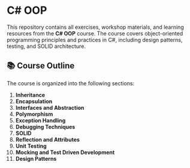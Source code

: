 # C# OOP

This repository contains all exercises, workshop materials, and learning resources from the **C# OOP** course. The course covers object-oriented programming principles and practices in C#, including design patterns, testing, and SOLID architecture.

## 📚 Course Outline

The course is organized into the following sections:

1. **Inheritance**
2. **Encapsulation**
3. **Interfaces and Abstraction**
4. **Polymorphism**
5. **Exception Handling**
6. **Debugging Techniques**
7. **SOLID**
8. **Reflection and Attributes**
9. **Unit Testing**
10. **Mocking and Test Driven Development**
11. **Design Patterns**
